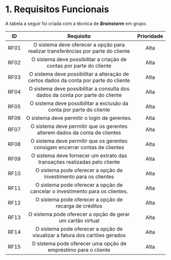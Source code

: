 # 1. Requisitos Funcionais

<p align="justify">A tabela a seguir foi criada com a técnica de <i><b>Brainstorm</b></i> em grupo.</p>

| ID   |                                 Requisito                                 | Prioridade | 
| :--: | :-----------------------------------------------------------------------: | :--------: | 
| RF01 |O sistema deve oferecer a opção para realizar transferências por parte do cliente   |  Alta     | 
| RF02 |O sistema deve possibilitar a criação de contas por parte do cliente     |       Alta      |
| RF03 |O sistema deve possibilitar a alteração de certos dados da conta por parte do cliente|  Alta     |
| RF04 |O sistema deve possibilitar a consulta dos dados da conta por parte do cliente|  Alta     |
| RF05 |O sistema deve possibilitar a exclusão da conta por parte do cliente     |      Alta       |
| RF06 |O sistema deve permitir o login de gerentes.   |  Alta     |
| RF07 |O sistema deve permitir que os gerentes alterem dados da conta de clientes    |       Alta      |
| RF08 |O sistema deve permitir que os gerentes consigam encerrar contas de clientes|  Alta     |
| RF09 |O sistema deve fornecer um extrato das transações realizadas pelo cliente|  Alta     |
| RF10 |O sistema pode oferecer a opção de investimento para os clientes |     Alta        |
| RF11 |O sistema pode oferecer a opção de cancelar o investimento para os clientes.   |  Alta     |
| RF12 |O sistema pode oferecer a opção de recarga de créditos    |      Alta       |
| RF13 |O sistema pode oferecer a opção de gerar um cartão virtual |  Alta     |
| RF14 |O sistema pode oferecer a opção de visualizar a fatura dos cartões gerados |  Alta     |
| RF15 |O sistema pode oferecer uma opção de empréstimo para o cliente   |      Alta       |
